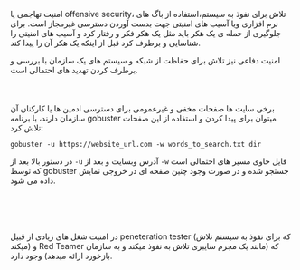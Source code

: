 امنیت تهاجمی یا offensive security، تلاش برای نفوذ به سیستم،‌استفاده از باگ های نرم افزاری ویا آسیب های امنیتی جهت بدست آوردن دسترسی غیرمجاز است. برای جلوگیری از حمله ی یک هکر باید مثل یک هکر فکر و رفتار کرد و آسیب های امنیتی را شناسایی و برطرف کرد قبل از اینکه یک هکر آن را پیدا کند.

امنیت دفاعی نیز تلاش برای حفاظت از شبکه و سیستم های یک سازمان با بررسی و برطرف کردن تهدید های احتمالی است.
<br><br><br><br>
برخی سایت ها صفحات مخفی و غیرعمومی برای دسترسی ادمین ها یا کارکنان آن سازمان دارند، با برنامه gobuster میتوان برای پیدا کردن و استفاده از این صفحات تلاش کرد:

`gobuster -u https://website_url.com -w words_to_search.txt dir`

در دستور بالا بعد از `-u` آدرس وبسایت و بعد از `-w` فایل حاوی مسیر های احتمالی است که توسط gobuster جستجو شده و در صورت وجود چنین صفحه ای در خروجی نمایش داده می شود.

<br><br><br><br>
در امنیت شغل های زیادی از قبیل peneteration tester (که برای نفوذ به سیستم تلاش میکند) و Red Teamer که (مانند یک مجرم سایبری تلاش به نفوذ میکند و به سازمان بازخورد ارائه میدهد) وجود دارد.
